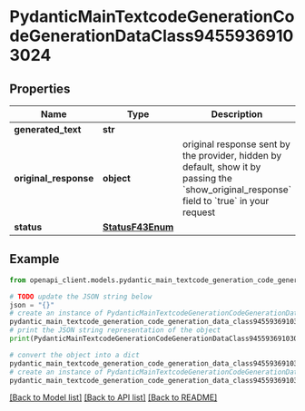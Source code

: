 # PydanticMainTextcodeGenerationCodeGenerationDataClass94559369103024


## Properties

Name | Type | Description | Notes
------------ | ------------- | ------------- | -------------
**generated_text** | **str** |  | 
**original_response** | **object** | original response sent by the provider, hidden by default, show it by passing the &#x60;show_original_response&#x60; field to &#x60;true&#x60; in your request | [optional] 
**status** | [**StatusF43Enum**](StatusF43Enum.md) |  | 

## Example

```python
from openapi_client.models.pydantic_main_textcode_generation_code_generation_data_class94559369103024 import PydanticMainTextcodeGenerationCodeGenerationDataClass94559369103024

# TODO update the JSON string below
json = "{}"
# create an instance of PydanticMainTextcodeGenerationCodeGenerationDataClass94559369103024 from a JSON string
pydantic_main_textcode_generation_code_generation_data_class94559369103024_instance = PydanticMainTextcodeGenerationCodeGenerationDataClass94559369103024.from_json(json)
# print the JSON string representation of the object
print(PydanticMainTextcodeGenerationCodeGenerationDataClass94559369103024.to_json())

# convert the object into a dict
pydantic_main_textcode_generation_code_generation_data_class94559369103024_dict = pydantic_main_textcode_generation_code_generation_data_class94559369103024_instance.to_dict()
# create an instance of PydanticMainTextcodeGenerationCodeGenerationDataClass94559369103024 from a dict
pydantic_main_textcode_generation_code_generation_data_class94559369103024_form_dict = pydantic_main_textcode_generation_code_generation_data_class94559369103024.from_dict(pydantic_main_textcode_generation_code_generation_data_class94559369103024_dict)
```
[[Back to Model list]](../README.md#documentation-for-models) [[Back to API list]](../README.md#documentation-for-api-endpoints) [[Back to README]](../README.md)


